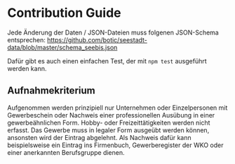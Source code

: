 # Contribution Guide

Jede Änderung der Daten / JSON-Dateien muss folgenen JSON-Schema entsprechen:
https://github.com/botic/seestadt-data/blob/master/schema_seebis.json

Dafür gibt es auch einen einfachen Test, der mit `npm test` ausgeführt werden kann.

## Aufnahmekriterium

Aufgenommen werden prinzipiell nur Unternehmen oder Einzelpersonen mit Gewerbeschein oder Nachweis einer professionellen Ausübung in einer gewerbeähnlichen Form. Hobby- oder Freizeittätigkeiten werden nicht erfasst. Das Gewerbe muss in legaler Form ausgeübt werden können, ansonsten wird der Eintrag abgelehnt. Als Nachweis dafür kann beispielsweise ein Eintrag ins Firmenbuch, Gewerberegister der WKO oder einer anerkannten Berufsgruppe dienen.
